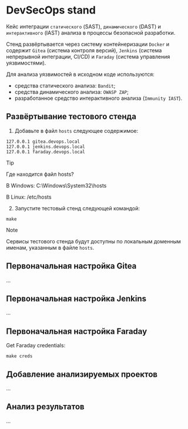 # DevSecOps stand

Кейс интеграции `статического` (SAST), `динамического` (DAST) и `интерактивного` (IAST) анализа в процессы безопасной разработки.

Стенд развёртывается через систему контейнеризации `Docker` и содержит `Gitea` (система контроля версий), `Jenkins` (система непрерывной интеграции, CI/CD) и `Faraday` (система управления уязвимостями).

Для анализа уязвимостей в исходном коде используются:

- средства статического анализа: `Bandit`;
- средства динамического анализа: `OWASP ZAP`;
- разработанное средство интерактивного анализа (`Immunity IAST`).

## Развёртывание тестового стенда

1. Добавьте в файл `hosts` следующее содержимое:

```
127.0.0.1 gitea.devops.local
127.0.0.1 jenkins.devops.local
127.0.0.1 faraday.devops.local
```

> [!TIP]
> Где находится файл hosts?
> 
> В Windows: C:\Windows\System32\hosts
> 
> В Linux: /etc/hosts

2. Запустите тестовый стенд следующей командой:

```shell
make
```

> [!NOTE]
> Сервисы тестового стенда будут доступны по локальным доменным именам, указанным в файле `hosts`.

## Первоначальная настройка Gitea

...

## Первоначальная настройка Jenkins

...

## Первоначальная настройка Faraday

Get Faraday credentials:

```shell
make creds
```

## Добавление анализируемых проектов

...

## Анализ результатов

...
